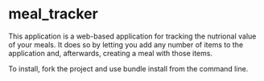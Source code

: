# meal_tracker
This application is a web-based application for tracking the nutrional value of your meals. 
It does so by letting you add any number of items to the application and, afterwards, 
creating a meal with those items.

To install, fork the project and use bundle install from the command line.

